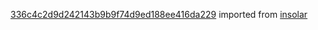 [336c4c2d9d242143b9b9f74d9ed188ee416da229](https://github.com/insolar/insolar/commit/336c4c2d9d242143b9b9f74d9ed188ee416da229) imported from [insolar](https://github.com/insolar/insolar)
